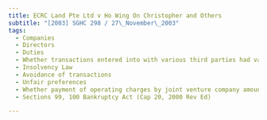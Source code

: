 ```yaml
---
title: ECRC Land Pte Ltd v Ho Wing On Christopher and Others 
subtitle: "[2003] SGHC 298 / 27\_November\_2003"
tags:
  - Companies
  - Directors
  - Duties
  - Whether transactions entered into with various third parties had valid commercial justification
  - Insolvency Law
  - Avoidance of transactions
  - Unfair preferences
  - Whether payment of operating charges by joint venture company amounted to unfair preference
  - Sections 99, 100 Bankruptcy Act (Cap 20, 2000 Rev Ed)

---
```


